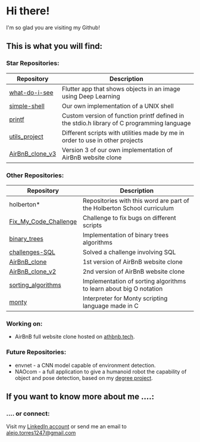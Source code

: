 # Hi there!

I'm so glad you are visiting my Github!

## This is what you will find:

### Star Repositories:

| Repository | Description |
|------------|-------------|
| [what-do-i-see](https://github.com/Seed-Tech/what_do_i_see) | Flutter app that shows objects in an image using Deep Learning |
| [simple-shell](https://github.com/torres1-23/simple_shell) | Our own implementation of a UNIX shell |
| [printf](https://github.com/torres1-23/printf) | Custom version of function printf defined in the stdio.h library of C programming language |
| [utils_project](https://github.com/torres1-23/utils_project) | Different scripts with utilities made by me in order to use in other projects |
| [AirBnB_clone_v3](https://github.com/torres1-23/AirBnB_clone_v3) | Version 3 of our own implementation of AirBnB website clone |

### Other Repositories:

| Repository | Description |
|------------|-------------|
| holberton* | Repositories with this word are part of the Holberton School curriculum |
| [Fix_My_Code_Challenge](https://github.com/torres1-23/Fix_My_Code_Challenge) | Challenge to fix bugs on different scripts |
| [binary_trees](https://github.com/torres1-23/binary_trees) | Implementation of binary trees algorithms |
| [challenges-SQL](https://github.com/torres1-23/challenges-SQL) | Solved a challenge involving SQL |
| [AirBnB_clone](https://github.com/torres1-23/AirBnB_clone) | 1st version of AirBnB website clone |
| [AirBnB_clone_v2](https://github.com/torres1-23/AirBnB_clone_v2) | 2nd version of AirBnB website clone |
| [sorting_algorithms](https://github.com/torres1-23/sorting_algorithms) | Implementation of sorting algorithms to learn about big O notation |
| [monty](https://github.com/torres1-23/monty) | Interpreter for Monty scripting language made in C |

### Working on:

* AirBnB full website clone hosted on [athbnb.tech](https://www.athbnb.tech/).

### Future Repositories:

* envnet - a CNN model capable of environment detection.
* NAOcom - a full application to give a humanoid robot the capability of object and pose detection, based on my [degree project](https://red.uao.edu.co/handle/10614/12739).

## If you want to know more about me ....:

### .... or connect:

Visit my [LinkedIn account](https://www.linkedin.com/in/alejo-torres-amortegui/) or send me an email to alejo.torres1247@gmail.com
